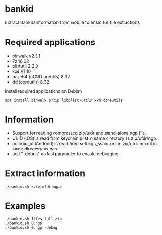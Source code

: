 # bankid
Extract BankID information from mobile forensic full file extractions

# Required applications
- binwalk v2.2.1
- 7z 16.02
- plistutil 2.2.0
- xxd V1.10
- base64 (cGNU oreutils) 8.32
- dd (coreutils) 8.32

Install required applications on Debian
```
apt install binwalk p7zip libplist-utils xxd coreutils
```

# Information
- Support for reading compressed zip/ufdr and stand-alone ngp file.<br/>
- UUID (iOS) is read from keychain.plist in same directory as zip/ufdr/ngp.<br/>
- android_id (Android) is read from settings_ssaid.xml in zip/ufdr or xml in same directory as ngp.<br/>
- add "-debug" as last parameter to enable debugging

# Extract information
```
./bankid.sh <zip|ufdr|ngp>
```

# Examples
```
./bankid.sh files_full.zip
./bankid.sh 0.ngp
./bankid.sh 0.ngp -debug
```
